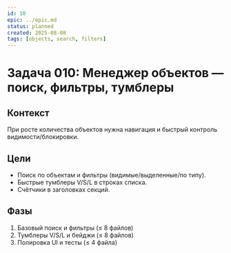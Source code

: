 ```yaml
---
id: 10
epic: ../epic.md
status: planned
created: 2025-08-08
tags: [objects, search, filters]
---
```


# Задача 010: Менеджер объектов — поиск, фильтры, тумблеры

## Контекст
При росте количества объектов нужна навигация и быстрый контроль видимости/блокировки.

## Цели
- Поиск по объектам и фильтры (видимые/выделенные/по типу).
- Быстрые тумблеры V/S/L в строках списка.
- Счётчики в заголовках секций.

## Фазы
1) Базовый поиск и фильтры (≤ 8 файлов)
2) Тумблеры V/S/L и бейджи (≤ 8 файлов)
3) Полировка UI и тесты (≤ 4 файла)


